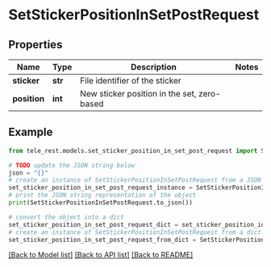 # SetStickerPositionInSetPostRequest


## Properties

Name | Type | Description | Notes
------------ | ------------- | ------------- | -------------
**sticker** | **str** | File identifier of the sticker | 
**position** | **int** | New sticker position in the set, zero-based | 

## Example

```python
from tele_rest.models.set_sticker_position_in_set_post_request import SetStickerPositionInSetPostRequest

# TODO update the JSON string below
json = "{}"
# create an instance of SetStickerPositionInSetPostRequest from a JSON string
set_sticker_position_in_set_post_request_instance = SetStickerPositionInSetPostRequest.from_json(json)
# print the JSON string representation of the object
print(SetStickerPositionInSetPostRequest.to_json())

# convert the object into a dict
set_sticker_position_in_set_post_request_dict = set_sticker_position_in_set_post_request_instance.to_dict()
# create an instance of SetStickerPositionInSetPostRequest from a dict
set_sticker_position_in_set_post_request_from_dict = SetStickerPositionInSetPostRequest.from_dict(set_sticker_position_in_set_post_request_dict)
```
[[Back to Model list]](../README.md#documentation-for-models) [[Back to API list]](../README.md#documentation-for-api-endpoints) [[Back to README]](../README.md)


